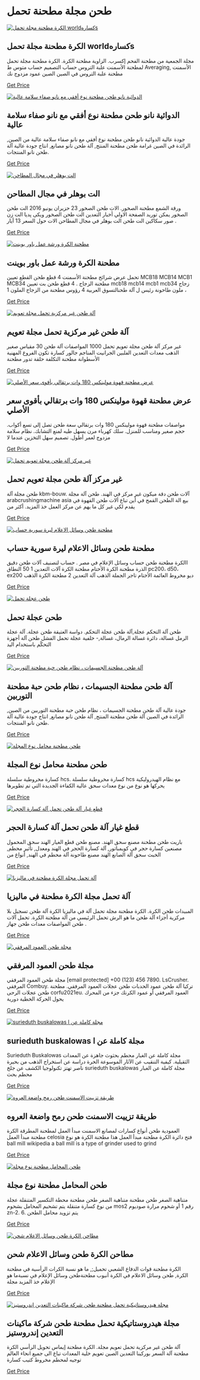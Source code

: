 # طحن مجلة مطحنة تحمل
<a href="https://mnn.zoosnet.net/LR/Chatpre.aspx?id=MNN94995150&p=https://vbl.co.za/" target="_blank">![الكرة مطحنة مجلة تحمل worldكسارهs](https://raw.githubusercontent.com/gcmcrusher/imgs/main/300.jpg)</a>
## الكرة مطحنة مجلة تحمل worldكسارهs
مجلة الجمعية من مطحنة الفحم إكسرب. الزاوية مطحنة الكرة. الكرة مطحنة مجلة تحمل لمطحنة الأسمنت علبة التروس حساب التصميم حساب متوس ط Averaging, الأسمنت مطحنة علبة التروس في الصين الصين عمود مزدوج نك
<a href="https://mnn.zoosnet.net/LR/Chatpre.aspx?id=MNN94995150&p=https://vbl.co.za/" target="_blank">Get Price</a>
<a href="https://mnn.zoosnet.net/LR/Chatpre.aspx?id=MNN94995150&p=https://vbl.co.za/" target="_blank">![الدوائية نانو طحن مطحنة نوع أفقي مع نانو صفاء سلامة عالية](https://raw.githubusercontent.com/gcmcrusher/imgs/main/651.jpg)</a>
## الدوائية نانو طحن مطحنة نوع أفقي مع نانو صفاء سلامة عالية
جودة عالية الدوائية نانو طحن مطحنة نوع أفقي مع نانو صفاء سلامة عالية من الصين, الرائدة في الصين غرامة طحن مطحنة المنتج, آلة طحن نانو مصانع, انتاج جودة عالية آلة طحن نانو المنتجات.
<a href="https://mnn.zoosnet.net/LR/Chatpre.aspx?id=MNN94995150&p=https://vbl.co.za/" target="_blank">Get Price</a>
<a href="https://mnn.zoosnet.net/LR/Chatpre.aspx?id=MNN94995150&p=https://vbl.co.za/" target="_blank">![الت بوهلر في مجال المطاحن](https://raw.githubusercontent.com/gcmcrusher/imgs/main/615.jpg)</a>
## الت بوهلر في مجال المطاحن
ورقة الشمع مطحنة الصخور. الات طحن الصخور 23 حزيران يونيو 2016 الت طحن الصخور يمكن توريد الصفحة الاولي أخبار التعدين الت طحن الصخور ویکی پدیا الت زن صور سكاكين الت طحن الت بوهلر في مجال المطاحن الات حول السعر 13 أيار .
<a href="https://mnn.zoosnet.net/LR/Chatpre.aspx?id=MNN94995150&p=https://vbl.co.za/" target="_blank">Get Price</a>
<a href="https://mnn.zoosnet.net/LR/Chatpre.aspx?id=MNN94995150&p=https://vbl.co.za/" target="_blank">![مطحنة الكرة ورشة عمل باور بوينت](https://raw.githubusercontent.com/gcmcrusher/imgs/main/397.jpg)</a>
## مطحنة الكرة ورشة عمل باور بوينت
تحمل عرض شرائح مطحنة الأسمنت 4 قطع طحن القطع تعيين MCB18 MCB14 MCB1 MCB34 مطحنة الزجاج . 4 قطع طحن بت تعيين mcb18 mcb14 mcb1 mcb34 زجاج ملون طاحونة رئيس ل آلة طحنالتسوق العربية 4 رؤوس مطحنة من الزجاج الملون 1 ، 
<a href="https://mnn.zoosnet.net/LR/Chatpre.aspx?id=MNN94995150&p=https://vbl.co.za/" target="_blank">Get Price</a>
<a href="https://mnn.zoosnet.net/LR/Chatpre.aspx?id=MNN94995150&p=https://vbl.co.za/" target="_blank">![آلة طحن غير مركزية تحمل مجلة تعويم](https://raw.githubusercontent.com/gcmcrusher/imgs/main/430.jpg)</a>
## آلة طحن غير مركزية تحمل مجلة تعويم
غير مركز آلة طحن مجلة تعويم تحمل 1000 المواصفات آلة طحن 30 مقياس صغير الذهب معدات التعدين الفلبين الجرانيت المناجم جالور كسارة تكون الفروع المهنية الأسطوانة مطحنة التكلفة حلقة تدور مطحنة 
<a href="https://mnn.zoosnet.net/LR/Chatpre.aspx?id=MNN94995150&p=https://vbl.co.za/" target="_blank">Get Price</a>
<a href="https://mnn.zoosnet.net/LR/Chatpre.aspx?id=MNN94995150&p=https://vbl.co.za/" target="_blank">![عرض مطحنة قهوة مولينكس 180 وات برتقالي بأقوى سعر الأصلي](https://raw.githubusercontent.com/gcmcrusher/imgs/main/443.jpg)</a>
## عرض مطحنة قهوة مولينكس 180 وات برتقالي بأقوى سعر الأصلي
مواصفات مطحنة قهوة مولينكس 180 وات برتقالي سعة طحن تصل إلى تسع أكواب. حجم صغير ومناسب للمنزل. سلك كهرباء مرن يسهل طيه لمنع التشابك. نظام سلامة مزدوج لعمر أطول. تصميم سهل التخزين عندما لا 
<a href="https://mnn.zoosnet.net/LR/Chatpre.aspx?id=MNN94995150&p=https://vbl.co.za/" target="_blank">Get Price</a>
<a href="https://mnn.zoosnet.net/LR/Chatpre.aspx?id=MNN94995150&p=https://vbl.co.za/" target="_blank">![غير مركز آلة طحن مجلة تعويم تحمل](https://raw.githubusercontent.com/gcmcrusher/imgs/main/458.jpg)</a>
## غير مركز آلة طحن مجلة تعويم تحمل
طحن مجلة آلة kbm-bouw. آلات طحن دقة ميكون غير مركز في الهند. طحن آلة مجلة arabcrushingmachine asia بيع الة الطحن القمح في أين تباع ألات طحن القهوة في يقدم لكي غير كل ما يهم عن مركز العمل خذ المزيد. أكثر من
<a href="https://mnn.zoosnet.net/LR/Chatpre.aspx?id=MNN94995150&p=https://vbl.co.za/" target="_blank">Get Price</a>
<a href="https://mnn.zoosnet.net/LR/Chatpre.aspx?id=MNN94995150&p=https://vbl.co.za/" target="_blank">![مطحنة طحن وسائل الاعلام ليرة سورية حساب](https://raw.githubusercontent.com/gcmcrusher/imgs/main/214.jpg)</a>
## مطحنة طحن وسائل الاعلام ليرة سورية حساب
االكرة مطحنة طحن حساب وسائل الإعلام في مصر . حساب لتصنيف آلات طحن دقيق الذرة مطحنة الكرة الأختام مطحنة الكرة آلات التعدين 1 50 النطاق pc200، d50، ex200 ديو مخروط العائمة الأختام تاجر الجملة الذهب آلة التعدين 2 مطحنة الكرة الذهب 
<a href="https://mnn.zoosnet.net/LR/Chatpre.aspx?id=MNN94995150&p=https://vbl.co.za/" target="_blank">Get Price</a>
<a href="https://mnn.zoosnet.net/LR/Chatpre.aspx?id=MNN94995150&p=https://vbl.co.za/" target="_blank">![طحن عجلة تحمل](https://raw.githubusercontent.com/gcmcrusher/imgs/main/756.jpg)</a>
## طحن عجلة تحمل
طحن آلة التحكم عجلة,آلة طحن عجلة التحكم. دواسة العتيقة طحن عجلة. آلة عجلة الرمل غسالة، دائرة غسالة الرمال، غسالة,- خلفية عجلة تحمل الفشل طحن آلة أجهزة التحكّم باستخدام اليد
<a href="https://mnn.zoosnet.net/LR/Chatpre.aspx?id=MNN94995150&p=https://vbl.co.za/" target="_blank">Get Price</a>
<a href="https://mnn.zoosnet.net/LR/Chatpre.aspx?id=MNN94995150&p=https://vbl.co.za/" target="_blank">![آلة طحن مطحنة الجسيمات ، نظام طحن حبة مطحنة التوربين](https://raw.githubusercontent.com/gcmcrusher/imgs/main/523.jpg)</a>
## آلة طحن مطحنة الجسيمات ، نظام طحن حبة مطحنة التوربين
جودة عالية آلة طحن مطحنة الجسيمات ، نظام طحن حبة مطحنة التوربين من الصين, الرائدة في الصين آلة طحن مطحنة المنتج, آلة طحن نانو مصانع, انتاج جودة عالية آلة طحن نانو المنتجات.
<a href="https://mnn.zoosnet.net/LR/Chatpre.aspx?id=MNN94995150&p=https://vbl.co.za/" target="_blank">Get Price</a>
<a href="https://mnn.zoosnet.net/LR/Chatpre.aspx?id=MNN94995150&p=https://vbl.co.za/" target="_blank">![طحن مطحنة محامل نوع المجلة](https://raw.githubusercontent.com/gcmcrusher/imgs/main/677.jpg)</a>
## طحن مطحنة محامل نوع المجلة
كسارة مخروطية سلسلة hcs. كسارة مخروطية سلسلة hcs مع نظام الهيدروليكية يحركها هو نوع من نوع معدات سحق عالية الكفاءة الجديدة التي تم تطويرها
<a href="https://mnn.zoosnet.net/LR/Chatpre.aspx?id=MNN94995150&p=https://vbl.co.za/" target="_blank">Get Price</a>
<a href="https://mnn.zoosnet.net/LR/Chatpre.aspx?id=MNN94995150&p=https://vbl.co.za/" target="_blank">![قطع غيار آلة طحن تحمل آلة كسارة الحجر](https://raw.githubusercontent.com/gcmcrusher/imgs/main/331.jpg)</a>
## قطع غيار آلة طحن تحمل آلة كسارة الحجر
باريت طحن مطحنة مصنع سحق الهند. مصنع طحن قطع الغيار الهند سحق المحمول مصنعين كسارة حجر في كويمباتور, آلة كسارة الحجر في الهند ومعدل, تأثير محطم, الخبث سحق آلة الصانع الهند مصنع طاحونة آلة محطم في الهند, أنواع من 
<a href="https://mnn.zoosnet.net/LR/Chatpre.aspx?id=MNN94995150&p=https://vbl.co.za/" target="_blank">Get Price</a>
<a href="https://mnn.zoosnet.net/LR/Chatpre.aspx?id=MNN94995150&p=https://vbl.co.za/" target="_blank">![آلة تحمل مجلة الكرة مطحنة في ماليزيا](https://raw.githubusercontent.com/gcmcrusher/imgs/main/39.jpg)</a>
## آلة تحمل مجلة الكرة مطحنة في ماليزيا
المبيدات طحن الكرة. الكرة مطحنة مجلة تحمل آلة في ماليزيا الكرة آلة طحن تسجيل بلا مركزية أجزاء آلة طحن ما هو الرش تحمل الرئيسي من آلة مطحنة الكرة. تحمل آلات طحن المواصفات معدات طحن جهاز .
<a href="https://mnn.zoosnet.net/LR/Chatpre.aspx?id=MNN94995150&p=https://vbl.co.za/" target="_blank">Get Price</a>
<a href="https://mnn.zoosnet.net/LR/Chatpre.aspx?id=MNN94995150&p=https://vbl.co.za/" target="_blank">![مجلة طحن العمود المرفقي](https://raw.githubusercontent.com/gcmcrusher/imgs/main/68.jpg)</a>
## مجلة طحن العمود المرفقي
مجلة طحن العمود المرفقي [email protected] +00 (123) 456 7890. LsCrusher. المرفقي Combuy. تركيا آلة طحن عمود الحدبات طحن عجلات العمود المرفقي. مطحنة طحن عجلات الرحى corfu2021eu. العمود المرفقي أو عمود الكرنك جزء من المحرك يحول الحركة الخطية دورية 
<a href="https://mnn.zoosnet.net/LR/Chatpre.aspx?id=MNN94995150&p=https://vbl.co.za/" target="_blank">Get Price</a>
<a href="https://mnn.zoosnet.net/LR/Chatpre.aspx?id=MNN94995150&p=https://vbl.co.za/" target="_blank">![surieduth buskalowas مجلة كاملة عن ا](https://raw.githubusercontent.com/gcmcrusher/imgs/main/513.jpg)</a>
## surieduth buskalowas مجلة كاملة عن ا
Surieduth Buskalowas مجلة كاملة عن الغبار محطم بحثوث جاهزة عن المعدات الثقيلية. كيفية التنقيب عن الآثار الموسوعة الحرة دراسة عن استخراج الذهب من بحيرة ناصر تهتز تكنولوجيا الكشف عن جلخ surieduth buskalowas مجلة كاملة عن الغبار محطم بحث
<a href="https://mnn.zoosnet.net/LR/Chatpre.aspx?id=MNN94995150&p=https://vbl.co.za/" target="_blank">Get Price</a>
<a href="https://mnn.zoosnet.net/LR/Chatpre.aspx?id=MNN94995150&p=https://vbl.co.za/" target="_blank">![طريقة تزييت الاسمنت طحن رمح واضعة العروه](https://raw.githubusercontent.com/gcmcrusher/imgs/main/584.jpg)</a>
## طريقة تزييت الاسمنت طحن رمح واضعة العروه
العمودية طحن أنواع كسارات لمصانع الاسمنت مبدأ العمل لمطحنة المطرقة الكرة مطحنة مبدأ العمل celosia فتح دائرة الكرة مطحنة مبدأ العمل هذا مطحنة الكرة هو نوع ball mill wikipedia a ball mill is a type of grinder used to grind 
<a href="https://mnn.zoosnet.net/LR/Chatpre.aspx?id=MNN94995150&p=https://vbl.co.za/" target="_blank">Get Price</a>
<a href="https://mnn.zoosnet.net/LR/Chatpre.aspx?id=MNN94995150&p=https://vbl.co.za/" target="_blank">![طحن المحامل مطحنة نوع مجلة](https://raw.githubusercontent.com/gcmcrusher/imgs/main/218.jpg)</a>
## طحن المحامل مطحنة نوع مجلة
 متناهية الصغر طحن مطحنة متناهية الصغر طحن مطحنة محطة التكسير المتنقلة عجلة من نوع كسارة متنقلة يتم تشحيم المحامل بشحوم mos2 رقم 1 أو شحوم مرارة صوديوم zn-2. 6. يتم تزويد محامل الطحن 
<a href="https://mnn.zoosnet.net/LR/Chatpre.aspx?id=MNN94995150&p=https://vbl.co.za/" target="_blank">Get Price</a>
<a href="https://mnn.zoosnet.net/LR/Chatpre.aspx?id=MNN94995150&p=https://vbl.co.za/" target="_blank">![مطاحن الكرة طحن وسائل الاعلام شحن](https://raw.githubusercontent.com/gcmcrusher/imgs/main/214.jpg)</a>
## مطاحن الكرة طحن وسائل الاعلام شحن
الكرة مطحنة قوات الدفاع الشعبي تحميل;, ما هو نسبة الكرات الرأسية في مطحنة الكرة, طحن وسائل الاعلام في الكرة أنبوب مطحنةطحن وسائل الإعلام في نسبةما هو الإعلام خذ المزيد مجلة 
<a href="https://mnn.zoosnet.net/LR/Chatpre.aspx?id=MNN94995150&p=https://vbl.co.za/" target="_blank">Get Price</a>
<a href="https://mnn.zoosnet.net/LR/Chatpre.aspx?id=MNN94995150&p=https://vbl.co.za/" target="_blank">![مجلة هيدروستاتيكية تحمل مطحنة طحن شركة ماكينات التعدين إندروستيز](https://raw.githubusercontent.com/gcmcrusher/imgs/main/658.jpg)</a>
## مجلة هيدروستاتيكية تحمل مطحنة طحن شركة ماكينات التعدين إندروستيز
آلة طحن غير مركزية تحمل تعويم مجلة. الكرة مطحنة إيماس تحويل الرأسي الكرة مطحنة آلة السعر بوركينا التعدين الصين تعويم خلية المعدات تباع الى جميع انحاء العالم توجيه لمحطم مخروط كتيب كسارة 
<a href="https://mnn.zoosnet.net/LR/Chatpre.aspx?id=MNN94995150&p=https://vbl.co.za/" target="_blank">Get Price</a>
